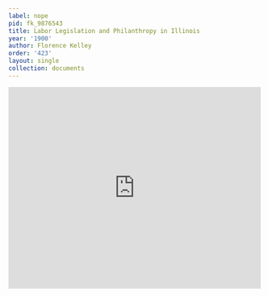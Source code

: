 ```yaml
---
label: nope
pid: fk_9876543
title: Labor Legislation and Philanthropy in Illinois
year: '1900'
author: Florence Kelley
order: '423'
layout: single
collection: documents
---
```

<iframe src="https://northwestern.app.box.com/embed/s/jzpysor7ysh3rvq7mqg5505c081q7emf?sortColumn=date&view=list" width="500" height="400" frameborder="0" allowfullscreen webkitallowfullscreen msallowfullscreen></iframe>
